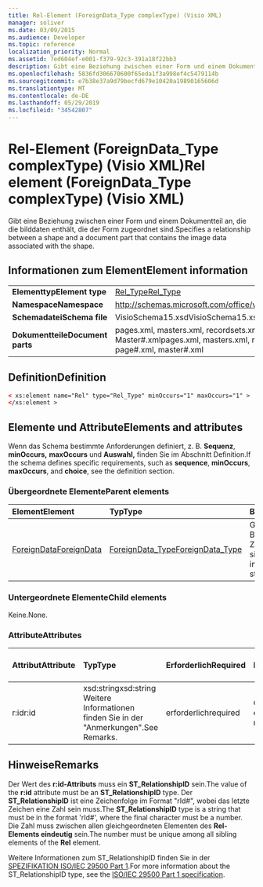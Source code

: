 ```yaml
---
title: Rel-Element (ForeignData_Type complexType) (Visio XML)
manager: soliver
ms.date: 03/09/2015
ms.audience: Developer
ms.topic: reference
localization_priority: Normal
ms.assetid: 7ed604ef-e001-f379-92c3-391a18f22bb3
description: Gibt eine Beziehung zwischen einer Form und einem Dokumentteil an, die die bilddaten enthält, die der Form zugeordnet sind.
ms.openlocfilehash: 5836fd306670600f65eda1f3a998ef4c5479114b
ms.sourcegitcommit: e7b38e37a9d79becfd679e10420a19890165606d
ms.translationtype: MT
ms.contentlocale: de-DE
ms.lasthandoff: 05/29/2019
ms.locfileid: "34542807"
---
```

# <a name="rel-element-foreigndata_type-complextype-visio-xml"></a><span data-ttu-id="7c6d9-103">Rel-Element (ForeignData_Type complexType) (Visio XML)</span><span class="sxs-lookup"><span data-stu-id="7c6d9-103">Rel element (ForeignData_Type complexType) (Visio XML)</span></span>

<span data-ttu-id="7c6d9-104">Gibt eine Beziehung zwischen einer Form und einem Dokumentteil an, die die bilddaten enthält, die der Form zugeordnet sind.</span><span class="sxs-lookup"><span data-stu-id="7c6d9-104">Specifies a relationship between a shape and a document part that contains the image data associated with the shape.</span></span>
  
## <a name="element-information"></a><span data-ttu-id="7c6d9-105">Informationen zum Element</span><span class="sxs-lookup"><span data-stu-id="7c6d9-105">Element information</span></span>

|||
|:-----|:-----|
|<span data-ttu-id="7c6d9-106">**Elementtyp**</span><span class="sxs-lookup"><span data-stu-id="7c6d9-106">**Element type**</span></span> <br/> |[<span data-ttu-id="7c6d9-107">Rel_Type</span><span class="sxs-lookup"><span data-stu-id="7c6d9-107">Rel_Type</span></span>](rel_type-complextypevisio-xml.md) <br/> |
|<span data-ttu-id="7c6d9-108">**Namespace**</span><span class="sxs-lookup"><span data-stu-id="7c6d9-108">**Namespace**</span></span> <br/> |http://schemas.microsoft.com/office/visio/2012/main  <br/> |
|<span data-ttu-id="7c6d9-109">**Schemadatei**</span><span class="sxs-lookup"><span data-stu-id="7c6d9-109">**Schema file**</span></span> <br/> |<span data-ttu-id="7c6d9-110">VisioSchema15.xsd</span><span class="sxs-lookup"><span data-stu-id="7c6d9-110">VisioSchema15.xsd</span></span>  <br/> |
|<span data-ttu-id="7c6d9-111">**Dokumentteile**</span><span class="sxs-lookup"><span data-stu-id="7c6d9-111">**Document parts**</span></span> <br/> |<span data-ttu-id="7c6d9-112">pages.xml, masters.xml, recordsets.xml, Seite#.xml, Master#.xml</span><span class="sxs-lookup"><span data-stu-id="7c6d9-112">pages.xml, masters.xml, recordsets.xml, page#.xml, master#.xml</span></span>  <br/> |
   
## <a name="definition"></a><span data-ttu-id="7c6d9-113">Definition</span><span class="sxs-lookup"><span data-stu-id="7c6d9-113">Definition</span></span>

```XML
< xs:element name="Rel" type="Rel_Type" minOccurs="1" maxOccurs="1" >
</xs:element >
```

## <a name="elements-and-attributes"></a><span data-ttu-id="7c6d9-114">Elemente und Attribute</span><span class="sxs-lookup"><span data-stu-id="7c6d9-114">Elements and attributes</span></span>

<span data-ttu-id="7c6d9-115">Wenn das Schema bestimmte Anforderungen definiert, z. B. **Sequenz**, **minOccurs,** **maxOccurs** und **Auswahl,** finden Sie im Abschnitt Definition.</span><span class="sxs-lookup"><span data-stu-id="7c6d9-115">If the schema defines specific requirements, such as **sequence**, **minOccurs**, **maxOccurs**, and **choice**, see the definition section.</span></span> 
  
### <a name="parent-elements"></a><span data-ttu-id="7c6d9-116">Übergeordnete Elemente</span><span class="sxs-lookup"><span data-stu-id="7c6d9-116">Parent elements</span></span>

|<span data-ttu-id="7c6d9-117">**Element**</span><span class="sxs-lookup"><span data-stu-id="7c6d9-117">**Element**</span></span>|<span data-ttu-id="7c6d9-118">**Typ**</span><span class="sxs-lookup"><span data-stu-id="7c6d9-118">**Type**</span></span>|<span data-ttu-id="7c6d9-119">**Beschreibung**</span><span class="sxs-lookup"><span data-stu-id="7c6d9-119">**Description**</span></span>|
|:-----|:-----|:-----|
|[<span data-ttu-id="7c6d9-120">ForeignData</span><span class="sxs-lookup"><span data-stu-id="7c6d9-120">ForeignData</span></span>](foreigndata-element-shapesheet_type-complextypevisio-xml.md) <br/> |[<span data-ttu-id="7c6d9-121">ForeignData_Type</span><span class="sxs-lookup"><span data-stu-id="7c6d9-121">ForeignData_Type</span></span>](foreigndata_type-complextypevisio-xml.md) <br/> |<span data-ttu-id="7c6d9-122">Gibt eine Instanz von Bilddaten an, die in der Zeichnung gespeichert sind.</span><span class="sxs-lookup"><span data-stu-id="7c6d9-122">Specifies one instance of image data stored in the drawing.</span></span>  <br/> |
   
### <a name="child-elements"></a><span data-ttu-id="7c6d9-123">Untergeordnete Elemente</span><span class="sxs-lookup"><span data-stu-id="7c6d9-123">Child elements</span></span>

<span data-ttu-id="7c6d9-124">Keine.</span><span class="sxs-lookup"><span data-stu-id="7c6d9-124">None.</span></span>
  
### <a name="attributes"></a><span data-ttu-id="7c6d9-125">Attribute</span><span class="sxs-lookup"><span data-stu-id="7c6d9-125">Attributes</span></span>

|<span data-ttu-id="7c6d9-126">**Attribut**</span><span class="sxs-lookup"><span data-stu-id="7c6d9-126">**Attribute**</span></span>|<span data-ttu-id="7c6d9-127">**Typ**</span><span class="sxs-lookup"><span data-stu-id="7c6d9-127">**Type**</span></span>|<span data-ttu-id="7c6d9-128">**Erforderlich**</span><span class="sxs-lookup"><span data-stu-id="7c6d9-128">**Required**</span></span>|<span data-ttu-id="7c6d9-129">**Beschreibung**</span><span class="sxs-lookup"><span data-stu-id="7c6d9-129">**Description**</span></span>|<span data-ttu-id="7c6d9-130">**Mögliche Werte**</span><span class="sxs-lookup"><span data-stu-id="7c6d9-130">**Possible values**</span></span>|
|:-----|:-----|:-----|:-----|:-----|
|<span data-ttu-id="7c6d9-131">r:id</span><span class="sxs-lookup"><span data-stu-id="7c6d9-131">r:id</span></span>  <br/> |<span data-ttu-id="7c6d9-132">xsd:string</span><span class="sxs-lookup"><span data-stu-id="7c6d9-132">xsd:string</span></span>  <br/> <span data-ttu-id="7c6d9-133">Weitere Informationen finden Sie in der "Anmerkungen".</span><span class="sxs-lookup"><span data-stu-id="7c6d9-133">See Remarks.</span></span>  <br/> |<span data-ttu-id="7c6d9-134">erforderlich</span><span class="sxs-lookup"><span data-stu-id="7c6d9-134">required</span></span>  <br/> |<span data-ttu-id="7c6d9-135">Gibt eine Beziehung zu einem Teil an.</span><span class="sxs-lookup"><span data-stu-id="7c6d9-135">Specifies a relationship to a part.</span></span>  <br/> |<span data-ttu-id="7c6d9-136">"rId#"</span><span class="sxs-lookup"><span data-stu-id="7c6d9-136">"rId#"</span></span>  <br/> <span data-ttu-id="7c6d9-137">Weitere Informationen finden Sie in der "Anmerkungen".</span><span class="sxs-lookup"><span data-stu-id="7c6d9-137">See Remarks.</span></span>  <br/> |
   
## <a name="remarks"></a><span data-ttu-id="7c6d9-138">Hinweise</span><span class="sxs-lookup"><span data-stu-id="7c6d9-138">Remarks</span></span>

<span data-ttu-id="7c6d9-139">Der Wert des **r:id-Attributs** muss ein **ST_RelationshipID** sein.</span><span class="sxs-lookup"><span data-stu-id="7c6d9-139">The value of the **r:id** attribute must be an **ST_RelationshipID** type.</span></span> <span data-ttu-id="7c6d9-140">Der **ST_RelationshipID** ist eine Zeichenfolge im Format "rId#", wobei das letzte Zeichen eine Zahl sein muss.</span><span class="sxs-lookup"><span data-stu-id="7c6d9-140">The **ST_RelationshipID** type is a string that must be in the format 'rId#', where the final character must be a number.</span></span> <span data-ttu-id="7c6d9-141">Die Zahl muss zwischen allen gleichgeordneten Elementen des **Rel-Elements eindeutig** sein.</span><span class="sxs-lookup"><span data-stu-id="7c6d9-141">The number must be unique among all sibling elements of the **Rel** element.</span></span> 
  
<span data-ttu-id="7c6d9-142">Weitere Informationen zum ST_RelationshipID finden Sie in der [SPEZIFIKATION ISO/IEC 29500 Part 1](https://www.iso.org/iso/home/store/catalogue_tc/catalogue_detail.md?csnumber=61750).</span><span class="sxs-lookup"><span data-stu-id="7c6d9-142">For more information about the ST_RelationshipID type, see the [ISO/IEC 29500 Part 1 specification](https://www.iso.org/iso/home/store/catalogue_tc/catalogue_detail.md?csnumber=61750).</span></span>
  

